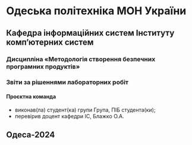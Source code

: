 # Одеська політехніка МОН України

## Кафедра інформаційних систем Інституту комп’ютерних систем

### Дисципліна «Методологія створення безпечних програмних продуктів»

### Звіти за рішеннями лабораторних робіт

#### Проєктна команда

- виконав(ла) студент(ка) групи Група, ПІБ студента(ки);
- перевірив доцент кафедри ІС, Блажко О.А.

## Одеса-2024
